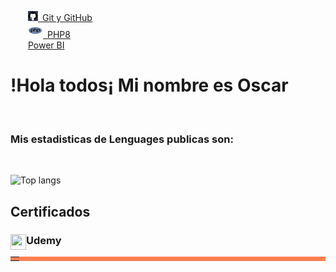 
&emsp;&emsp;[![Git y GitHub][github-image]][github-url][&ensp;Git y GitHub][github-url] <br>
&emsp;&emsp;[![PHP][php-image]][php-url][&ensp;PHP8][php-url]<br>
&emsp;&emsp;[Power BI][power BI] 

<html>
  <style>
 table { background-color: coral; }
 </style>
<body>
<h1>!Hola todos¡ Mi nombre es Oscar</h1><br>
<h3>Mis estadisticas de Lenguages publicas son:</h3>
<br> 
</body>
</html>

![Top langs](https://github-readme-stats.vercel.app/api/top-langs/?username=Oscargit12&show_icons=true&theme=tokyonight)
<br>
 
 ## Certificados 
###  Udemy <img src="https://www.udemy.com/staticx/udemy/images/v8/favicon-32x32.png" align="left" width="25" height="25"/>

<table>
 <tr>
  <td>
  </td>
 </tr>
</table>


<html>
<body>

</body>

</html>



[github-image]:https://github.com/OscarGit12/OscarGit12/blob/main/git16.png
[github-url]:https://udemy-certificate.s3.amazonaws.com/pdf/UC-1d3bd76c-7490-4af7-976e-e29153288f86.pdf
[php-image]:https://github.com/OscarGit12/OscarGit12/blob/main/php24.png
[php-url]:https://udemy-certificate.s3.amazonaws.com/pdf/UC-28740b4f-e237-47f5-8a7b-21d9baa357ac.pdf
[power BI]:https://udemy-certificate.s3.amazonaws.com/pdf/UC-4e721ec4-3073-4b3d-88d7-1779b8da8849.pdf
